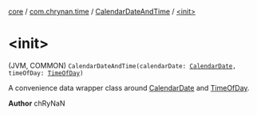 [core](../../index.md) / [com.chrynan.time](../index.md) / [CalendarDateAndTime](index.md) / [&lt;init&gt;](./-init-.md)

# &lt;init&gt;

(JVM, COMMON) `CalendarDateAndTime(calendarDate: `[`CalendarDate`](../-calendar-date/index.md)`, timeOfDay: `[`TimeOfDay`](../-time-of-day/index.md)`)`

A convenience data wrapper class around [CalendarDate](../-calendar-date/index.md) and [TimeOfDay](../-time-of-day/index.md).

**Author**
chRyNaN

